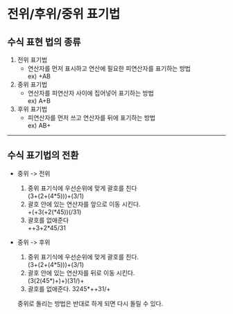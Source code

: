 # 전위/후위/중위 표기법
## 수식 표현 법의 종류

1. 전위 표기법
    - 연산자를 먼저 표시하고 연산에 필요한 피연산자를 표기하는 방법  
    ex) +AB
2. 중위 표기법
    - 연산자를 피연산자 사이에 집어넣어 표기하는 방법  
    ex) A+B
3. 후위 표기법
    - 피연산자를 먼저 쓰고 연산자를 뒤에 표기하는 방법  
    ex) AB+

* * * 

## 수식 표기법의 전환

- 중위 -> 전위
    1. 중위 표기식에 우선순위에 맞게 괄호를 친다  
    (3+(2+(4*5)))+(3/1)
    2. 괄호 안에 있는 연산자를 앞으로 이동 시킨다.   
    +(+3(+2(*45))(/31)
    3. 괄호를 없애준다  
    ++3+2*45/31
- 중위 -> 후위
    1. 중위 표기식에 우선순위에 맞게 괄호를 친다.  
    (3+(2+(4*5)))+(3/1)
    2. 괄호 안에 있는 연산자를 뒤로 이동 시킨다.  
    (3(2(45*)+)+)(31/)+
    3. 괄호를 없애준다.
    3245*++31/+

    중위로 돌리는 방법은 반대로 하게 되면 다시 돌릴 수 있다. 
